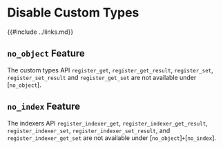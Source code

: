 Disable Custom Types
====================

{{#include ../links.md}}


`no_object` Feature
-------------------

The custom types API `register_get`, `register_get_result`, `register_set`, `register_set_result`
and `register_get_set` are not available under [`no_object`].


`no_index` Feature
------------------

The indexers API `register_indexer_get`, `register_indexer_get_result`, `register_indexer_set`,
`register_indexer_set_result`, and `register_indexer_get_set` are not available under
[`no_object`]`+`[`no_index`].

